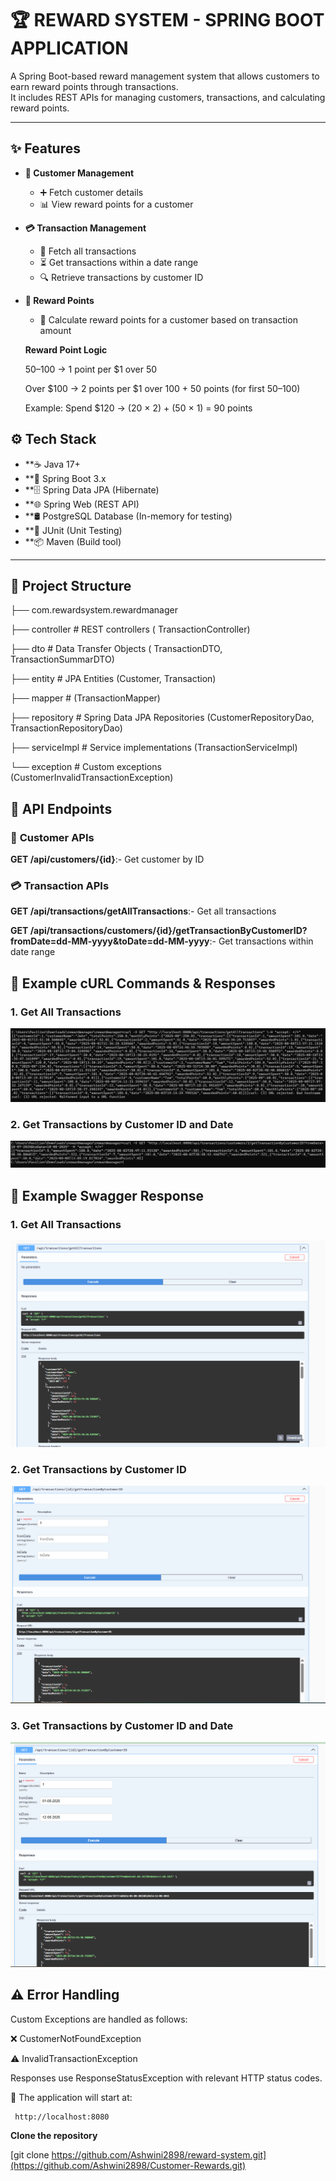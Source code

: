 # **🏆 REWARD SYSTEM - SPRING BOOT APPLICATION**

A Spring Boot-based reward management system that allows customers to earn reward points through transactions.  
It includes REST APIs for managing customers, transactions, and calculating reward points.

---

## ✨ **Features**

- **👤 Customer Management**
  - ➕ Fetch customer details
  - 📊 View reward points for a customer

- **💳 Transaction Management**
  - 📜 Fetch all transactions
  - ⏳ Get transactions within a date range
  - 🔍 Retrieve transactions by customer ID

- **🎯 Reward Points**
  - 🔢 Calculate reward points for a customer based on transaction amount
 
   **Reward Point Logic**
  
    $50–$100 → 1 point per $1 over 50
  
    Over $100 → 2 points per $1 over 100 + 50 points (for first $50–$100)
  
    Example: Spend $120 → (20 × 2) + (50 × 1) = 90 points


## ⚙️ **Tech Stack**

- **☕ Java 17+
- **🚀 Spring Boot 3.x
- **🗄 Spring Data JPA (Hibernate)
- **🌐 Spring Web (REST API)
- **🛢 PostgreSQL Database (In-memory for testing)
- **🧪 JUnit (Unit Testing)
- **📦 Maven (Build tool)

---

## 📂 **Project Structure**

├── com.rewardsystem.rewardmanager

├── controller # REST controllers ( TransactionController)

├── dto # Data Transfer Objects ( TransactionDTO, TransactionSummarDTO)

├── entity # JPA Entities (Customer, Transaction)

├── mapper # (TransactionMapper)

├── repository # Spring Data JPA Repositories (CustomerRepositoryDao, TransactionRepositoryDao)

├── serviceImpl # Service implementations (TransactionServiceImpl)

└── exception # Custom exceptions (CustomerInvalidTransactionException)

## 📡 **API Endpoints**

 ### 👤 **Customer APIs**

**GET	/api/customers/{id}**:-	Get customer by ID

 ### 💳 **Transaction APIs**

**GET	/api/transactions/getAllTransactions**:-	Get all transactions

**GET	/api/transactions/customers/{id}/getTransactionByCustomerID?fromDate=dd-MM-yyyy&toDate=dd-MM-yyyy**:-	Get transactions within date range

## 📸 Example cURL Commands & Responses

### 1. Get All Transactions
![Get All Transactions](Document/GetAllTransaction.png)

### 2. Get Transactions by Customer ID and Date
![Transaction by ID and Date](Document/getTransactionwithCustomerIDAndDate.png)

## 📸 Example Swagger Response

### 1. Get All Transactions
![Get All Transactions](./Document/SwaggerGetAllTransactions.png)

### 2. Get Transactions by Customer ID 
![Transaction by ID and Date](./Document/SwaggerResponseForGetAllTransactionByCustomerID.png)

### 3. Get Transactions by Customer ID and Date
![Transaction by ID and Date](./Document/SwaggerGetTransactionByCustomerIdWithDate.png)

## ⚠️ **Error Handling**

Custom Exceptions are handled as follows:

❌ CustomerNotFoundException

⚠️ InvalidTransactionException

Responses use ResponseStatusException with relevant HTTP status codes.

 📍 The application will start at:
 
     http://localhost:8080

   **Clone the repository**

   [git clone https://github.com/Ashwini2898/reward-system.git](https://github.com/Ashwini2898/Customer-Rewards.git)
